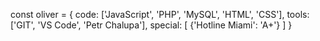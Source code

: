 const oliver = {
  code: ['JavaScript', 'PHP', 'MySQL', 'HTML', 'CSS'],
  tools: ['GIT', 'VS Code', 'Petr Chalupa'],
  special: [
    {'Hotline Miami': 'A+'}
  ]
}
